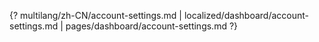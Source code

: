 {? multilang/zh-CN/account-settings.md | localized/dashboard/account-settings.md | pages/dashboard/account-settings.md ?}
